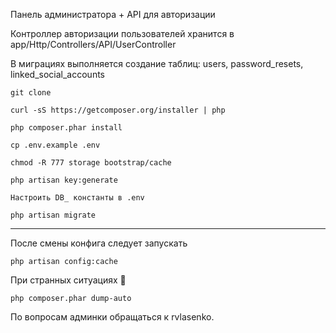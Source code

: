 Панель администратора + API для авторизации

Контроллер авторизации пользователей хранится в app/Http/Controllers/API/UserController

В миграциях выполняется создание таблиц: users, password_resets, linked_social_accounts

```
git clone

curl -sS https://getcomposer.org/installer | php

php composer.phar install

cp .env.example .env

chmod -R 777 storage bootstrap/cache

php artisan key:generate

Настроить DB_ константы в .env

php artisan migrate
```
---

После смены конфига следует запускать

```
php artisan config:cache
```

При странных ситуациях 🤯

```
php composer.phar dump-auto
```

По вопросам админки обращаться к rvlasenko.